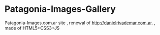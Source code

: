 Patagonia-Images-Gallery
========================

Patagonia-Images.com.ar site , renewal of http://danielrivademar.com.ar. , made of HTML5+CSS3+JS
